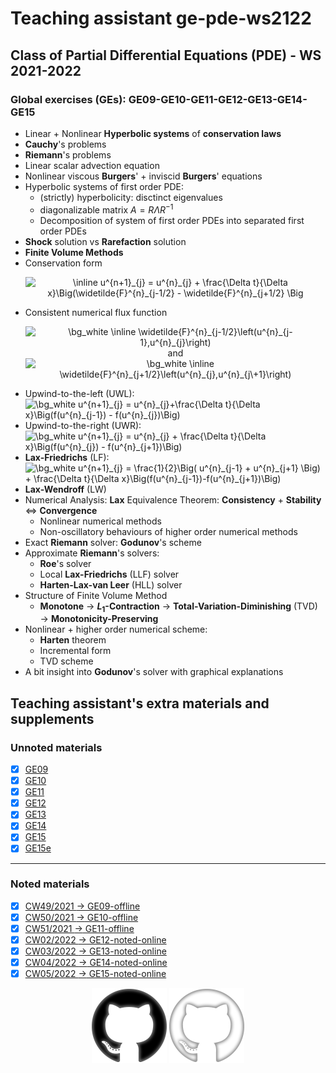 # Teaching assistant ge-pde-ws2122

## Class of **Partial Differential Equations (PDE)** - WS 2021-2022
### Global exercises (GEs): GE09-GE10-GE11-GE12-GE13-GE14-GE15
- Linear $+$ Nonlinear **Hyperbolic systems** of **conservation laws**
- **Cauchy**'s problems
- **Riemann**'s problems
- Linear scalar advection equation
- Nonlinear viscous **Burgers**' $+$ inviscid **Burgers**' equations
- Hyperbolic systems of first order PDE: 
  - (strictly) hyperbolicity: disctinct eigenvalues
  - diagonalizable matrix $A = R\Lambda R^{-1}$
  - Decomposition of system of first order PDEs into separated first order PDEs
- **Shock** solution vs **Rarefaction** solution
- **Finite Volume Methods**
- Conservation form 
  <p align="center">
    <!-- <img src="https://latex.codecogs.com/svg.image?\bg_black&space;\inline&space;u^{n&plus;1}_{j}&space;=&space;u^{n}_{j}&space;&plus;&space;\frac{\Delta&space;t}{\Delta&space;x}\Big(\widetilde{F}^{n}_{j-1/2}&space;-&space;\widetilde{F}^{n}_{j&plus;1/2}&space;\Big)" title="\bg_black \inline u^{n+1}_{j} = u^{n}_{j} + \frac{\Delta t}{\Delta x}\Big(\widetilde{F}^{n}_{j-1/2} - \widetilde{F}^{n}_{j+1/2} \Big)" />
    <img src="https://latex.codecogs.com/svg.image?\bg_white&space;\inline&space;u^{n&plus;1}_{j}&space;=&space;u^{n}_{j}&space;&plus;&space;\frac{\Delta&space;t}{\Delta&space;x}\Big(\widetilde{F}^{n}_{j-1/2}&space;-&space;\widetilde{F}^{n}_{j&plus;1/2}&space;\Big)" title="\bg_white \inline u^{n+1}_{j} = u^{n}_{j} + \frac{\Delta t}{\Delta x}\Big(\widetilde{F}^{n}_{j-1/2} - \widetilde{F}^{n}_{j+1/2} \Big)#gh-dark-mode-only" /> -->
    <img src="https://latex.codecogs.com/svg.image?\inline&space;u^{n&plus;1}_{j}&space;=&space;u^{n}_{j}&space;&plus;&space;\frac{\Delta&space;t}{\Delta&space;x}\Big(\widetilde{F}^{n}_{j-1/2}&space;-&space;\widetilde{F}^{n}_{j&plus;1/2}&space;\Big)#gh-dark-mode-only" title="\inline u^{n+1}_{j} = u^{n}_{j} + \frac{\Delta t}{\Delta x}\Big(\widetilde{F}^{n}_{j-1/2} - \widetilde{F}^{n}_{j+1/2} \Big" />
  </p>
- Consistent numerical flux function 
  <p align="center">
    <img src="https://latex.codecogs.com/gif.image?\dpi{80}&space;\bg_white&space;\inline&space;\widetilde{F}^{n}_{j-1/2}\left(u^{n}_{j-1},u^{n}_{j}\right)" title="\bg_white \inline \widetilde{F}^{n}_{j-1/2}\left(u^{n}_{j-1},u^{n}_{j}\right)" /> and <img src="https://latex.codecogs.com/gif.image?\dpi{80}&space;\bg_white&space;\inline&space;\widetilde{F}^{n}_{j&plus;1/2}\left(u^{n}_{j},u^{n}_{j&plus;1}\right)" title="\bg_white \inline \widetilde{F}^{n}_{j+1/2}\left(u^{n}_{j},u^{n}_{j\+1}\right)" />
  </p>
- Upwind-to-the-left (UWL): 
  <img src="https://latex.codecogs.com/gif.image?\dpi{80}&space;\bg_white&space;u^{n&plus;1}_{j}&space;=&space;u^{n}_{j}&plus;\frac{\Delta&space;t}{\Delta&space;x}\Big(f(u^{n}_{j-1})&space;-&space;f(u^{n}_{j})\Big)" title="\bg_white u^{n+1}_{j} = u^{n}_{j}+\frac{\Delta t}{\Delta x}\Big(f(u^{n}_{j-1}) - f(u^{n}_{j})\Big)" />
- Upwind-to-the-right (UWR): 
  <img src="https://latex.codecogs.com/gif.image?\dpi{80}&space;\bg_white&space;u^{n&plus;1}_{j}&space;=&space;u^{n}_{j}&space;&plus;&space;\frac{\Delta&space;t}{\Delta&space;x}\Big(f(u^{n}_{j})&space;-&space;f(u^{n}_{j&plus;1})\Big)" title="\bg_white u^{n+1}_{j} = u^{n}_{j} + \frac{\Delta t}{\Delta x}\Big(f(u^{n}_{j}) - f(u^{n}_{j+1})\Big)" />
- **Lax-Friedrichs** (LF): 
  <img src="https://latex.codecogs.com/gif.image?\dpi{80}&space;\bg_white&space;u^{n&plus;1}_{j}&space;=&space;\frac{1}{2}\Big(&space;u^{n}_{j-1}&space;&plus;&space;u^{n}_{j&plus;1}&space;\Big)&space;&plus;&space;\frac{\Delta&space;t}{\Delta&space;x}\Big(f(u^{n}_{j-1})-f(u^{n}_{j&plus;1})\Big)" title="\bg_white u^{n+1}_{j} = \frac{1}{2}\Big( u^{n}_{j-1} + u^{n}_{j+1} \Big) + \frac{\Delta t}{\Delta x}\Big(f(u^{n}_{j-1})-f(u^{n}_{j+1})\Big)" />
- **Lax-Wendroff** (LW)
- Numerical Analysis: **Lax** Equivalence Theorem: **Consistency** $+$ **Stability** $\Leftrightarrow$ **Convergence**
  - Nonlinear numerical methods
  - Non-oscillatory behaviours of higher order numerical methods
- Exact **Riemann** solver: **Godunov**'s scheme
- Approximate **Riemann**'s solvers: 
  - **Roe**'s solver 
  - Local **Lax-Friedrichs** (LLF) solver
  - **Harten-Lax-van Leer** (HLL) solver
- Structure of Finite Volume Method
  - **Monotone** $\rightarrow$ **$L_{1}$-Contraction** $\rightarrow$ **Total-Variation-Diminishing** (TVD) $\rightarrow$ **Monotonicity-Preserving**
- Nonlinear + higher order numerical scheme: 
  - **Harten** theorem
  - Incremental form
  - TVD scheme
- A bit insight into **Godunov**'s solver with graphical explanations

<!-- <img src="https://render.githubusercontent.com/render/math?math=%5Cbbox%5Bwhite%5D%7B%5Clarge%5Cf(x)=sin(x)%7D"> 

<img src="https://render.githubusercontent.com/render/math?math=\bbox[white]\displaystyle\sum_{n=0}^\infty\frac{1}{2^n}">

- <img src="https://latex.codecogs.com/gif.latex?O_t=\text { Onset event at time bin } t " > 
- <img src="https://latex.codecogs.com/gif.latex?s=\text { sensor reading }" > 
- <img src="https://latex.codecogs.com/gif.latex?P(s | O_t )=\text { Probability of a sensor reading value when sleep onset is observed at a time bin } t" >
-->
 
## Teaching assistant's extra materials and supplements

### Unnoted materials
- [x] [GE09](https://github.com/tuanvo-git/ge-pde-ws2122/blob/main/GE09/ge-09.pdf) 
- [x] [GE10](https://github.com/tuanvo-git/ge-pde-ws2122/blob/main/GE10/ge-10.pdf)
- [x] [GE11](https://github.com/tuanvo-git/ge-pde-ws2122/blob/main/GE11/ge-11.pdf)
- [x] [GE12](https://github.com/tuanvo-git/ge-pde-ws2122/blob/main/GE12/ge-12.pdf) 
- [x] [GE13](https://github.com/tuanvo-git/ge-pde-ws2122/blob/main/GE13/ge-13.pdf) 
- [x] [GE14](https://github.com/tuanvo-git/ge-pde-ws2122/blob/main/GE14/ge-14.pdf) 
- [x] [GE15](https://github.com/tuanvo-git/ge-pde-ws2122/blob/main/GE15/ge-15.pdf) 
- [x] [GE15e](https://github.com/tuanvo-git/ge-pde-ws2122/blob/main/GE15e/ge-15e.pdf) 
---
### Noted materials
- [x] [CW49/2021 $\rightarrow$ GE09-offline](https://github.com/tuanvo-git/ge-pde-ws2122/blob/main/GE09/ge-09.pdf) 
- [x] [CW50/2021 $\rightarrow$ GE10-offline](https://github.com/tuanvo-git/ge-pde-ws2122/blob/main/GE10/ge-10.pdf)
- [x] [CW51/2021 $\rightarrow$ GE11-offline](https://github.com/tuanvo-git/ge-pde-ws2122/blob/main/GE11/ge-11.pdf)
- [x] [CW02/2022 $\rightarrow$ GE12-noted-online](https://github.com/tuanvo-git/ge-pde-ws2122/blob/main/GE12/ge-12-noted.pdf) 
- [x] [CW03/2022 $\rightarrow$ GE13-noted-online](https://github.com/tuanvo-git/ge-pde-ws2122/blob/main/GE13/ge-13-noted.pdf)
- [x] [CW04/2022 $\rightarrow$ GE14-noted-online](https://github.com/tuanvo-git/ge-pde-ws2122/blob/main/GE14/ge-14-noted.pdf)
- [x] [CW05/2022 $\rightarrow$ GE15-noted-online](https://github.com/tuanvo-git/ge-pde-ws2122/blob/main/GE15/ge-15-noted.pdf)

<p align="center">
  <img src="https://raw.githubusercontent.com/GiorgosXou/Random-stuff/main/StackOverflow/Answers/70200610_11465149/b.png#gh-light-mode-only" height="120" width="120"/>
  <img src="https://raw.githubusercontent.com/GiorgosXou/Random-stuff/main/StackOverflow/Answers/70200610_11465149/w.png#gh-dark-mode-only" height="120" width="120"/>
</p>
